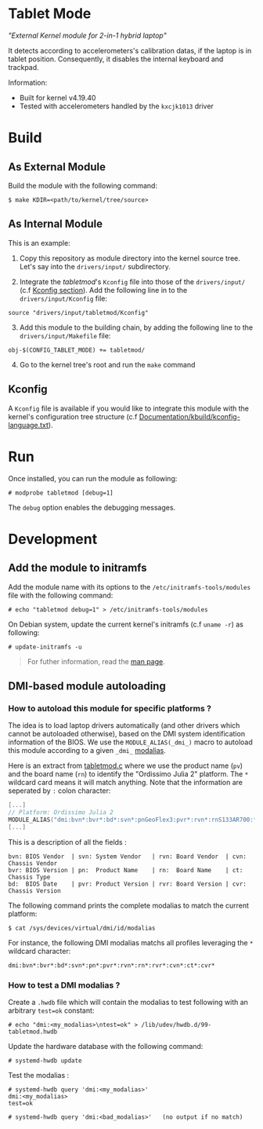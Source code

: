 Tablet Mode
===========

*"External Kernel module for 2-in-1 hybrid laptop"*

It detects according to accelerometers's calibration datas, if the laptop is in tablet position.
Consequently, it disables the internal keyboard and trackpad.

Information:

* Built for kernel v4.19.40
* Tested with accelerometers handled by the `kxcjk1013` driver

# Build

## As External Module

Build the module with the following command:

```
$ make KDIR=<path/to/kernel/tree/source>
```

## As Internal Module

This is an example:

1. Copy this repository as module directory into the kernel source tree.
   Let's say into the `drivers/input/` subdirectory.

2. Integrate the *tabletmod*'s `Kconfig` file into those of the
   `drivers/input/` (c.f [Kconfig section](#Kconfig)).
   Add the following line in to the `drivers/input/Kconfig` file:

```
source "drivers/input/tabletmod/Kconfig"
```

3. Add this module to the building chain, by adding the following line to
   the `drivers/input/Makefile` file:

```
obj-$(CONFIG_TABLET_MODE) += tabletmod/
```

4. Go to the kernel tree's root and run the `make` command

## Kconfig

A `Kconfig` file is available if you would like to integrate this module with
the kernel's configuration tree structure
(c.f [Documentation/kbuild/kconfig-language.txt](https://www.kernel.org/doc/Documentation/kbuild/kconfig-language.txt)).

# Run

Once installed, you can run the module as following:
```
# modprobe tabletmod [debug=1]
```

The `debug` option enables the debugging messages.

# Development

## Add the module to initramfs


Add the module name with its options to the `/etc/initramfs-tools/modules` file with the following command:

```
# echo "tabletmod debug=1" > /etc/initramfs-tools/modules
```

On Debian system, update the current kernel's initramfs (c.f `uname -r`) as following:

```
# update-initramfs -u
```

> For futher information, read the [man page](http://manpages.ubuntu.com/manpages/precise/man8/update-initramfs.8.html).

## DMI-based module autoloading


### How to autoload this module for specific platforms ?
The idea is to load laptop drivers automatically (and other
drivers which cannot be autoloaded otherwise), based on the DMI system
identification information of the BIOS.
We use the `MODULE_ALIAS(_dmi_)` macro to autoload this module according to a given `_dmi_` [modalias](https://wiki.archlinux.org/index.php/Modalias).

Here is an extract from [tabletmod.c](tabletmod.c) where we use the product name (`pv`) and the board name (`rn`) to identify the "Ordissimo Julia 2" platform. The `*` wildcard card means it will match anything. Note that the information are seperated by `:` colon character:

```c
[...]
// Platform: Ordissimo Julia 2
MODULE_ALIAS("dmi:bvn*:bvr*:bd*:svn*:pnGeoFlex3:pvr*:rvn*:rnS133AR700:*");
[...]
```

This is a description of all the fields :

```
bvn: BIOS Vendor  | svn: System Vendor   | rvn: Board Vendor  | cvn: Chassis Vendor
bvr: BIOS Version | pn:  Product Name    | rn:  Board Name    | ct:  Chassis Type
bd:  BIOS Date    | pvr: Product Version | rvr: Board Version | cvr: Chassis Version
```

The following command prints the complete modalias to match the current platform:

```
$ cat /sys/devices/virtual/dmi/id/modalias
```

For instance, the following DMI modalias matchs all profiles leveraging the `*` wildcard character:

```
dmi:bvn*:bvr*:bd*:svn*:pn*:pvr*:rvn*:rn*:rvr*:cvn*:ct*:cvr*
```

### How to test a DMI modalias ?

Create a `.hwdb` file which will contain the modalias to test following with an arbitrary `test=ok` constant:

```
# echo "dmi:<my_modalias>\ntest=ok" > /lib/udev/hwdb.d/99-tabletmod.hwdb
```

Update the hardware database with the following command:

```
# systemd-hwdb update
```

Test the modalias :

```
# systemd-hwdb query 'dmi:<my_modalias>'
dmi:<my_modalias>
test=ok

# systemd-hwdb query 'dmi:<bad_modalias>'   (no output if no match)
```
